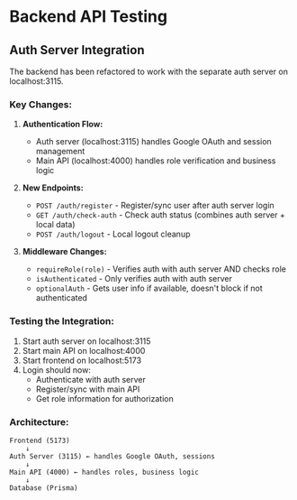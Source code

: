 # Backend API Testing

## Auth Server Integration

The backend has been refactored to work with the separate auth server on localhost:3115.

### Key Changes:

1. **Authentication Flow:**
   - Auth server (localhost:3115) handles Google OAuth and session management
   - Main API (localhost:4000) handles role verification and business logic

2. **New Endpoints:**
   - `POST /auth/register` - Register/sync user after auth server login
   - `GET /auth/check-auth` - Check auth status (combines auth server + local data)
   - `POST /auth/logout` - Local logout cleanup

3. **Middleware Changes:**
   - `requireRole(role)` - Verifies auth with auth server AND checks role
   - `isAuthenticated` - Only verifies auth with auth server
   - `optionalAuth` - Gets user info if available, doesn't block if not authenticated

### Testing the Integration:

1. Start auth server on localhost:3115
2. Start main API on localhost:4000  
3. Start frontend on localhost:5173
4. Login should now:
   - Authenticate with auth server
   - Register/sync with main API
   - Get role information for authorization

### Architecture:
```
Frontend (5173) 
    ↓ 
Auth Server (3115) ← handles Google OAuth, sessions
    ↓
Main API (4000) ← handles roles, business logic
    ↓
Database (Prisma)
```

